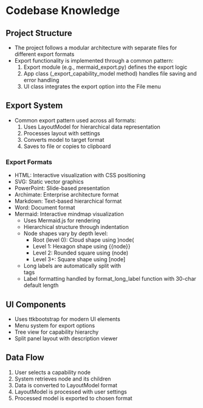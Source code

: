 # Codebase Knowledge

## Project Structure
- The project follows a modular architecture with separate files for different export formats
- Export functionality is implemented through a common pattern:
  1. Export module (e.g., mermaid_export.py) defines the export logic
  2. App class (_export_capability_model method) handles file saving and error handling
  3. UI class integrates the export option into the File menu

## Export System
- Common export pattern used across all formats:
  1. Uses LayoutModel for hierarchical data representation
  2. Processes layout with settings
  3. Converts model to target format
  4. Saves to file or copies to clipboard

### Export Formats
- HTML: Interactive visualization with CSS positioning
- SVG: Static vector graphics
- PowerPoint: Slide-based presentation
- Archimate: Enterprise architecture format
- Markdown: Text-based hierarchical format
- Word: Document format
- Mermaid: Interactive mindmap visualization
  - Uses Mermaid.js for rendering
  - Hierarchical structure through indentation
  - Node shapes vary by depth level:
    - Root (level 0): Cloud shape using )node(
    - Level 1: Hexagon shape using {{node}}
    - Level 2: Rounded square using (node)
    - Level 3+: Square shape using [node]
  - Long labels are automatically split with <br/> tags
  - Label formatting handled by format_long_label function with 30-char default length

## UI Components
- Uses ttkbootstrap for modern UI elements
- Menu system for export options
- Tree view for capability hierarchy
- Split panel layout with description viewer

## Data Flow
1. User selects a capability node
2. System retrieves node and its children
3. Data is converted to LayoutModel format
4. LayoutModel is processed with user settings
5. Processed model is exported to chosen format
